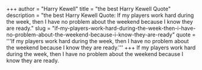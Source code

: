 +++
author = "Harry Kewell"
title = "the best Harry Kewell Quote"
description = "the best Harry Kewell Quote: If my players work hard during the week, then I have no problem about the weekend because I know they are ready."
slug = "if-my-players-work-hard-during-the-week-then-i-have-no-problem-about-the-weekend-because-i-know-they-are-ready"
quote = '''If my players work hard during the week, then I have no problem about the weekend because I know they are ready.'''
+++
If my players work hard during the week, then I have no problem about the weekend because I know they are ready.
